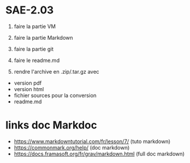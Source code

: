 # SAE-2.03

1. faire la partie VM
2. faire la partie Markdown
3. faire la partie git

4. faire le readme.md

5. rendre l'archive en .zip/.tar.gz avec
  * version pdf
  * version html
  * fichier sources pour la conversion
  * readme.md

# links doc Markdoc
* https://www.markdowntutorial.com/fr/lesson/7/       (tuto markdown)
* https://commonmark.org/help/                        (doc markdown)
* https://docs.framasoft.org/fr/grav/markdown.html    (full doc markdown)
